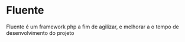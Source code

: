 Fluente
=======

Fluente é um framework php a fim de agilizar, e melhorar
a o tempo de desenvolvimento do projeto
